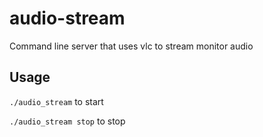 audio-stream
============

Command line server that uses vlc to stream monitor audio

Usage
------------
`./audio_stream` to start

`./audio_stream stop` to stop
